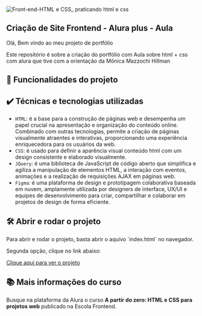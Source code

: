 ![Front-end-HTML e CSS_ praticando html e css](https://github.com/arthur10vieira/alura_plus_aula/assets/81601685/752288d7-d1e8-44d4-9f18-53c3118c2004)

## Criação de Site Frontend - Alura plus - Aula

<p>Olá, Bem vindo ao meu projeto de portfólio</p>
<p>Este repositório é sobre a criação do portfólio com Aula sobre html + css com alura que tive com a orientação da Mônica Mazzochi Hillman</p>

## 🔨 Funcionalidades do projeto

## ✔️ Técnicas e tecnologias utilizadas

- `HTML`: é a base para a construção de páginas web e desempenha um papel crucial na apresentação e organização do conteúdo online. Combinado com outras tecnologias, permite a criação de páginas visualmente atraentes e interativas, proporcionando uma experiência enriquecedora para os usuários da web.
- `CSS`: é usado para definir a aparência visual conteúdo html com um design consistente e elaborado visualmente.
- `JQuery`: é uma biblioteca de JavaScript de código aberto que simplifica e agiliza a manipulação de elementos HTML, a interação com eventos, animações e a realização de requisições AJAX em páginas web.
- `Figma`: é uma plataforma de design e prototipagem colaborativa baseada em nuvem, amplamente utilizada por designers de interface, UX/UI e equipes de desenvolvimento para criar, compartilhar e colaborar em projetos de design de forma eficiente.

## 🛠️ Abrir e rodar o projeto

<p>Para abrir e rodar o projeto, basta abrir o aquivo `index.html` no navegador.</p>
<p>Segunda opção, clique no link abaixo:</p>

<a href="https://alura-plus-aula-lac.vercel.app/" target="_blank" title="Acesse o site">Clique aqui para ver o projeto</a>

## 📚 Mais informações do curso

Busque na plataforma da Alura o curso **A partir do zero: HTML e CSS para projetos web** publicado na Escola Frontend.
